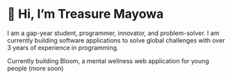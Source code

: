 # 👋 Hi, I’m Treasure Mayowa
I am a gap-year student, programmer, innovator, and problem-solver. I am currently building software applications to solve global challenges with over 3 years of experience in programming. 

Currently building Bloom, a mental wellness web application for young people (more soon)

